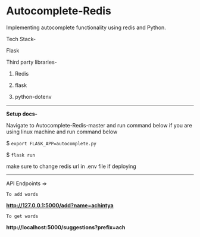 # Autocomplete-Redis
Implementing autocomplete functionality using redis and Python.

Tech Stack-

Flask

Third party libraries-

1. Redis

2. flask

3. python-dotenv

-----

**Setup docs-** 

Navigate to Autocomplete-Redis-master and run command below if you are using linux machine
and run command below

$ `export FLASK_APP=autocomplete.py`

$ `flask run`

make sure to change redis url in .env file if deploying

----

API Endpoints =>

    To add words

**http://127.0.0.1:5000/add?name=achintya**

    To get words

 **http://localhost:5000/suggestions?prefix=ach**
